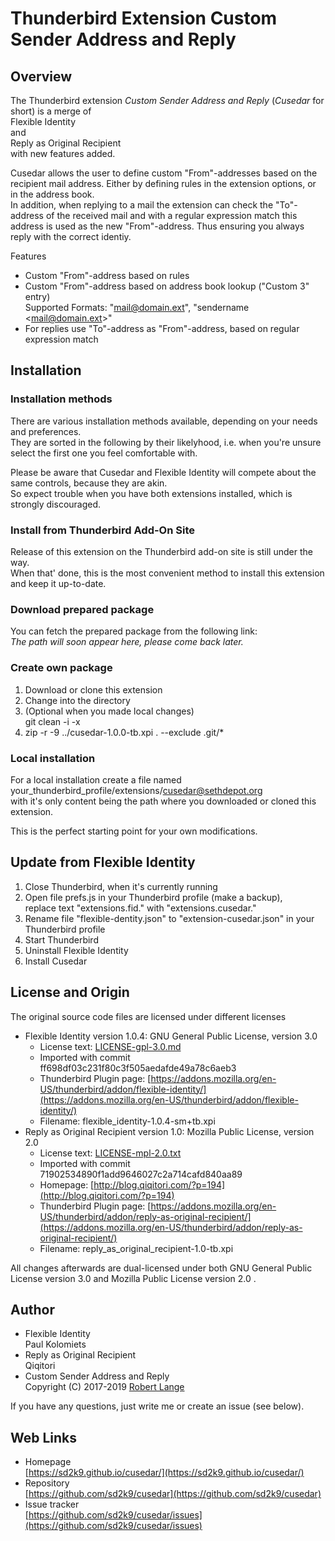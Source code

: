 Thunderbird Extension Custom Sender Address and Reply
=====================================================


Overview
--------
The Thunderbird extension _Custom Sender Address and Reply_
(_Cusedar_ for short) is a merge of  
Flexible Identity  
and  
Reply as Original Recipient  
with new features added.

Cusedar allows the user to define custom "From"-addresses based
on the recipient mail address. Either by defining rules in the extension
options, or in the address book.  
In addition, when replying to a mail the extension can check the "To"-address
of the received mail and with a regular expression match this
address is used as the new "From"-address. Thus ensuring you always reply with
the correct identiy.

Features
- Custom "From"-address based on rules
- Custom "From"-address based on address book lookup ("Custom 3" entry)  
  Supported Formats: "mail@domain.ext", "sendername \<mail@domain.ext\>"
- For replies use "To"-address as "From"-address, based on regular expression match


Installation
------------

### Installation methods
There are various installation methods available, depending on your needs
and preferences.  
They are sorted in the following by their likelyhood, i.e. when you're unsure
select the first one you feel comfortable with.

Please be aware that Cusedar and Flexible Identity will compete about the
same controls, because they are akin.  
So expect trouble when you have both extensions installed, which is
strongly discouraged.

### Install from Thunderbird Add-On Site
Release of this extension on the Thunderbird add-on site is still
under the way.  
When that' done, this is the most convenient method to install
this extension and keep it up-to-date.

### Download prepared package
You can fetch the prepared package from the following link:  
_The path will soon appear here, please come back later._

### Create own package
1. Download or clone this extension
1. Change into the directory
1. (Optional when you made local changes)  
   git clean -i -x
1. zip -r -9 ../cusedar-1.0.0-tb.xpi . --exclude .git/\*

### Local installation
For a local installation create a file named  
your_thunderbird_profile/extensions/cusedar@sethdepot.org  
with it's only content being the path where you downloaded or cloned
this extension.

This is the perfect starting point for your own modifications.


Update from Flexible Identity
-----------------------------
1. Close Thunderbird, when it's currently running
1. Open file prefs.js in your Thunderbird profile (make a backup),  
    replace text "extensions.fid." with "extensions.cusedar."
1. Rename file "flexible-dentity.json" to "extension-cusedar.json"
   in your Thunderbird profile
1. Start Thunderbird
1. Uninstall Flexible Identity
1. Install Cusedar


License and Origin
------------------
The original source code files are licensed under different
licenses
- Flexible Identity version 1.0.4: GNU General Public License, version 3.0
  - License text: [LICENSE-gpl-3.0.md](https://github.com/sd2k9/cusedar/blob/master/LICENSE-gpl-3.0.md)
  - Imported with commit ff698df03c231f80c3f505aedafde49a78c6aeb3
  - Thunderbird Plugin page:
    [https://addons.mozilla.org/en-US/thunderbird/addon/flexible-identity/](https://addons.mozilla.org/en-US/thunderbird/addon/flexible-identity/)
  - Filename: flexible_identity-1.0.4-sm+tb.xpi
- Reply as Original Recipient version 1.0: Mozilla Public License, version 2.0
  - License text: [LICENSE-mpl-2.0.txt](https://raw.githubusercontent.com/sd2k9/cusedar/master/LICENSE-mpl-2.0.txt)
  - Imported with commit 71902534890f1add9646027c2a714cafd840aa89
  - Homepage: [http://blog.qiqitori.com/?p=194](http://blog.qiqitori.com/?p=194)
  - Thunderbird Plugin page:
    [https://addons.mozilla.org/en-US/thunderbird/addon/reply-as-original-recipient/](https://addons.mozilla.org/en-US/thunderbird/addon/reply-as-original-recipient/)
  - Filename: reply_as_original_recipient-1.0-tb.xpi

All changes afterwards are dual-licensed under both
GNU General Public License version 3.0 and
Mozilla Public License version 2.0 .

Author
------
- Flexible Identity  
  Paul Kolomiets
- Reply as Original Recipient  
  Qiqitori
- Custom Sender Address and Reply  
  Copyright (C) 2017-2019  [Robert Lange](https://sethdepot.org/site/RoLa.html)

If you have any questions, just write me or create an issue (see below).



Web Links
---------
- Homepage  
  [https://sd2k9.github.io/cusedar/](https://sd2k9.github.io/cusedar/)
- Repository  
  [https://github.com/sd2k9/cusedar](https://github.com/sd2k9/cusedar)
- Issue tracker  
  [https://github.com/sd2k9/cusedar/issues](https://github.com/sd2k9/cusedar/issues)
